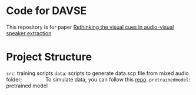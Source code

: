 # Code for DAVSE 

This repository is for paper [Rethinking the visual cues in audio-visual speaker extraction]()

# Project Structure 
`src`: training scripts 
`data`: scripts to generate data.scp file from mixed audio folder; 
&emsp;&emsp;&emsp;&emsp; To simulate data, you can follow this [repo](https://github.com/mrjunjieli/LRS3_for_AVSS).
`pretrainedmodel`: pretrained model